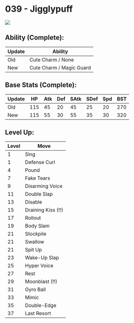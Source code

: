 # 039 - Jigglypuff
![][039]

## Ability (Complete):

Update | Ability
---    | ---
Old    | Cute Charm / None
New    | Cute Charm / Magic Guard

## Base Stats (Complete):

Update | HP | Atk | Def | SAtk | SDef | Spd | BST
---    | ---| --- | --- | ---  | ---  | --- | ---
Old    | 115 |  45 |  20 |  45  |  25  |  20  |  270
New    | 115 |  55 |  30 |  55  |  35  |  30  |  320

## Level Up:

Level | Move
---   | ---
  1   | Sing
  1   | Defense Curl
  4   | Pound
  7   | Fake Tears
  9   | Disarming Voice
 11   | Double Slap
 13   | Disable
 15   | Draining Kiss (!!)
 17   | Rollout
 19   | Body Slam
 21   | Stockpile
 21   | Swallow
 21   | Spit Up
 23   | Wake-Up Slap
 25   | Hyper Voice
 27   | Rest
 29   | Moonblast (!!)
 31   | Gyro Ball
 33   | Mimic
 35   | Double-Edge
 37   | Last Resort



[039]: /img/pokemon/039.png

